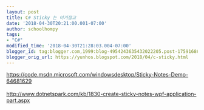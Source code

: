 ```yaml
---
layout: post
title: C# Sticky 는 이거참고
date: '2018-04-30T20:21:00.001-07:00'
author: schoolhompy
tags:
- "C#"
modified_time: '2018-04-30T21:28:03.004-07:00'
blogger_id: tag:blogger.com,1999:blog-4954243635432022205.post-1759168662801790921
blogger_orig_url: https://yunhos.blogspot.com/2018/04/c-sticky.html
---
```


https://code.msdn.microsoft.com/windowsdesktop/Sticky-Notes-Demo-64681629<br /><br />http://www.dotnetspark.com/kb/1830-create-sticky-notes-wpf-application-part.aspx<br /><br />